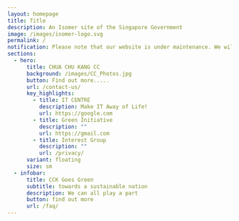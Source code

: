 ```yaml
---
layout: homepage
title: Title
description: An Isomer site of the Singapore Government
image: /images/isomer-logo.svg
permalink: /
notification: Please note that our website is under maintenance. We will be back shortly!
sections:
  - hero:
      title: CHUA CHU KANG CC
      background: /images/CC_Photos.jpg
      button: Find out more.....
      url: /contact-us/
      key_highlights:
        - title: IT CENTRE
          description: Make IT Away of Life!
          url: https://google.com
        - title: Green Initiative
          description: ""
          url: https://gmail.com
        - title: Interest Group
          description: ""
          url: /privacy/
      variant: floating
      size: sm
  - infobar:
      title: CCK Goes Green
      subtitle: towards a sustainable nation
      description: We can all play a part
      button: find out more
      url: /faq/
---
```

